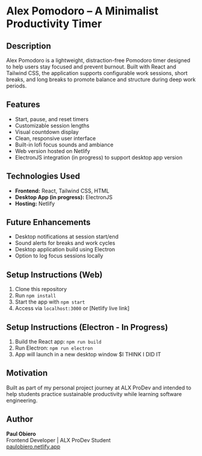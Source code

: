 # Alex Pomodoro – A Minimalist Productivity Timer

## Description
Alex Pomodoro is a lightweight, distraction-free Pomodoro timer designed to help users stay focused and prevent burnout. Built with React and Tailwind CSS, the application supports configurable work sessions, short breaks, and long breaks to promote balance and structure during deep work periods.

## Features
- Start, pause, and reset timers
- Customizable session lengths
- Visual countdown display
- Clean, responsive user interface
- Built-in lofi focus sounds and ambiance
- Web version hosted on Netlify
- ElectronJS integration (in progress) to support desktop app version

## Technologies Used
- **Frontend:** React, Tailwind CSS, HTML
- **Desktop App (in progress):** ElectronJS
- **Hosting:** Netlify

## Future Enhancements
- Desktop notifications at session start/end
- Sound alerts for breaks and work cycles
- Desktop application build using Electron
- Option to log focus sessions locally

## Setup Instructions (Web)
1. Clone this repository
2. Run `npm install`
3. Start the app with `npm start`
4. Access via `localhost:3000` or [Netlify live link]

## Setup Instructions (Electron - In Progress)
1. Build the React app: `npm run build`
2. Run Electron: `npm run electron`
3. App will launch in a new desktop window
$I THINK I DID IT

## Motivation
Built as part of my personal project journey at ALX ProDev and intended to help students practice sustainable productivity while learning software engineering.

## Author
**Paul Obiero**  
Frontend Developer | ALX ProDev Student  
[paulobiero.netlify.app](https://paulobiero.netlify.app)
